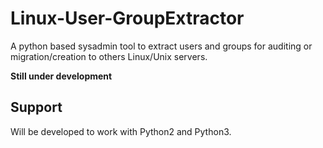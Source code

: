 # Linux-User-GroupExtractor

A python based sysadmin tool to extract users and groups for auditing or migration/creation to others Linux/Unix servers. 

**Still under development**
## Support
Will be developed to work with Python2 and Python3.